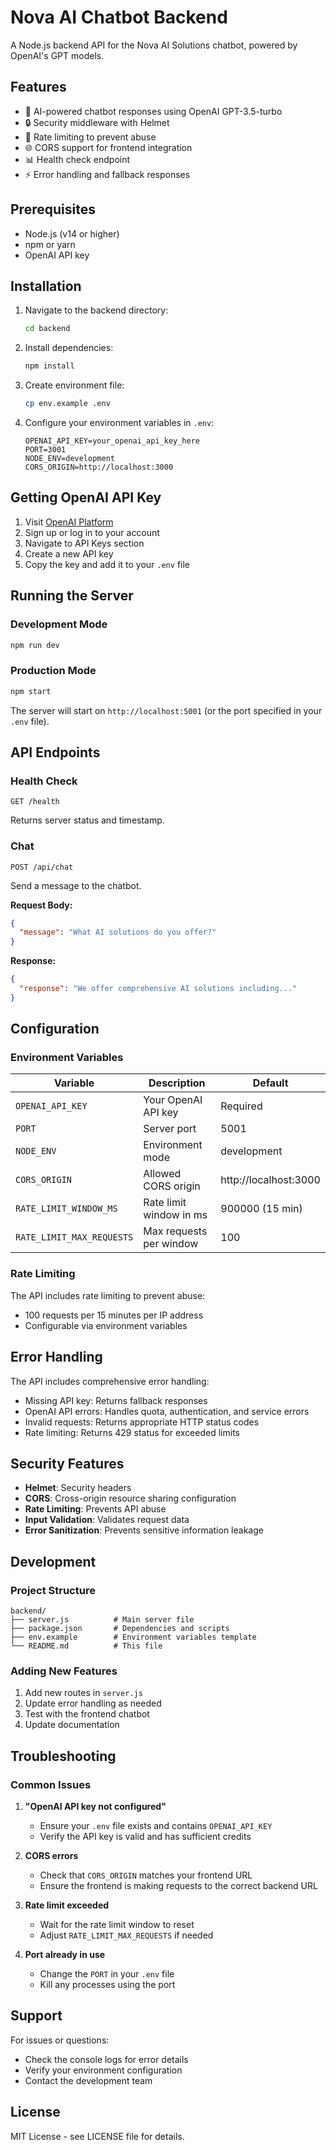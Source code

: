 # Nova AI Chatbot Backend

A Node.js backend API for the Nova AI Solutions chatbot, powered by OpenAI's GPT models.

## Features

- 🤖 AI-powered chatbot responses using OpenAI GPT-3.5-turbo
- 🔒 Security middleware with Helmet
- 🚦 Rate limiting to prevent abuse
- 🌐 CORS support for frontend integration
- 📊 Health check endpoint
- ⚡ Error handling and fallback responses

## Prerequisites

- Node.js (v14 or higher)
- npm or yarn
- OpenAI API key

## Installation

1. Navigate to the backend directory:
   ```bash
   cd backend
   ```

2. Install dependencies:
   ```bash
   npm install
   ```

3. Create environment file:
   ```bash
   cp env.example .env
   ```

4. Configure your environment variables in `.env`:
   ```env
   OPENAI_API_KEY=your_openai_api_key_here
   PORT=3001
   NODE_ENV=development
   CORS_ORIGIN=http://localhost:3000
   ```

## Getting OpenAI API Key

1. Visit [OpenAI Platform](https://platform.openai.com/)
2. Sign up or log in to your account
3. Navigate to API Keys section
4. Create a new API key
5. Copy the key and add it to your `.env` file

## Running the Server

### Development Mode
```bash
npm run dev
```

### Production Mode
```bash
npm start
```

The server will start on `http://localhost:5001` (or the port specified in your `.env` file).

## API Endpoints

### Health Check
```
GET /health
```
Returns server status and timestamp.

### Chat
```
POST /api/chat
```
Send a message to the chatbot.

**Request Body:**
```json
{
  "message": "What AI solutions do you offer?"
}
```

**Response:**
```json
{
  "response": "We offer comprehensive AI solutions including..."
}
```

## Configuration

### Environment Variables

| Variable | Description | Default |
|----------|-------------|---------|
| `OPENAI_API_KEY` | Your OpenAI API key | Required |
| `PORT` | Server port | 5001 |
| `NODE_ENV` | Environment mode | development |
| `CORS_ORIGIN` | Allowed CORS origin | http://localhost:3000 |
| `RATE_LIMIT_WINDOW_MS` | Rate limit window in ms | 900000 (15 min) |
| `RATE_LIMIT_MAX_REQUESTS` | Max requests per window | 100 |

### Rate Limiting

The API includes rate limiting to prevent abuse:
- 100 requests per 15 minutes per IP address
- Configurable via environment variables

## Error Handling

The API includes comprehensive error handling:
- Missing API key: Returns fallback responses
- OpenAI API errors: Handles quota, authentication, and service errors
- Invalid requests: Returns appropriate HTTP status codes
- Rate limiting: Returns 429 status for exceeded limits

## Security Features

- **Helmet**: Security headers
- **CORS**: Cross-origin resource sharing configuration
- **Rate Limiting**: Prevents API abuse
- **Input Validation**: Validates request data
- **Error Sanitization**: Prevents sensitive information leakage

## Development

### Project Structure
```
backend/
├── server.js          # Main server file
├── package.json       # Dependencies and scripts
├── env.example        # Environment variables template
└── README.md          # This file
```

### Adding New Features

1. Add new routes in `server.js`
2. Update error handling as needed
3. Test with the frontend chatbot
4. Update documentation

## Troubleshooting

### Common Issues

1. **"OpenAI API key not configured"**
   - Ensure your `.env` file exists and contains `OPENAI_API_KEY`
   - Verify the API key is valid and has sufficient credits

2. **CORS errors**
   - Check that `CORS_ORIGIN` matches your frontend URL
   - Ensure the frontend is making requests to the correct backend URL

3. **Rate limit exceeded**
   - Wait for the rate limit window to reset
   - Adjust `RATE_LIMIT_MAX_REQUESTS` if needed

4. **Port already in use**
   - Change the `PORT` in your `.env` file
   - Kill any processes using the port

## Support

For issues or questions:
- Check the console logs for error details
- Verify your environment configuration
- Contact the development team

## License

MIT License - see LICENSE file for details.


